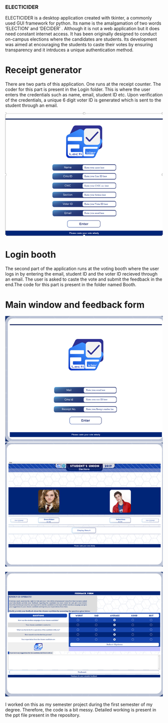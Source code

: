 ### ELECTICIDER
ELECTICIDER is a desktop application created with tkinter, a commonly used GUI framework for python.
Its name is the amalgamation of two words ‘ELECTION’ and ‘DECIDER’ . Although it is not a web application but it does need constant internet access.
It has been originally designed to conduct on-campus elections where the candidates are students. Its development was aimed at encouraging the students
to caste their votes by ensuring transparency and it intrduces a unique authentication method.

# Receipt generator


There are two parts of this application. One runs at the receipt counter. The coder for this part is present in the Login folder.
This is where the user enters the credentials such as name, email, student ID etc. Upon verification of the credentials, a unique 6 digit voter ID
is generated which is sent to the student through an email.



![receipt.png](receipt.png)


# Login booth

The second part of the application runs at the voting booth where the user logs in by entering the email, student ID and the voter ID
recieved through an email. The user is asked to caste the vote and submit the feedback in the end.The code for this part is present in
the folder named Booth.

# Main window and feedback form


![login.png](login.png)  ![main.png](main.png)


![feedback.png](feedback.png)


I worked on this as my semester project during the first semester of my degree. Therefore, the code is a bit messy.
Detailed working is present in the ppt file present in the repository.
